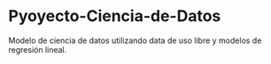 # Pyoyecto-Ciencia-de-Datos
Modelo de ciencia de datos utilizando data de uso libre y modelos de regresión lineal.
